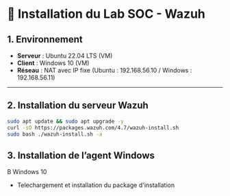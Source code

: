 # 🧩 Installation du Lab SOC - Wazuh

## 1. Environnement
- **Serveur** : Ubuntu 22.04 LTS (VM)
- **Client** : Windows 10 (VM)
- **Réseau** : NAT avec IP fixe (Ubuntu : 192.168.56.10 / Windows : 192.168.56.11)

---

## 2. Installation du serveur Wazuh

```bash
sudo apt update && sudo apt upgrade -y
curl -sO https://packages.wazuh.com/4.7/wazuh-install.sh
sudo bash ./wazuh-install.sh -a
```
## 3. Installation de l’agent Windows
 B Windows 10
- Telechargement et installation du package d'installation 
  
